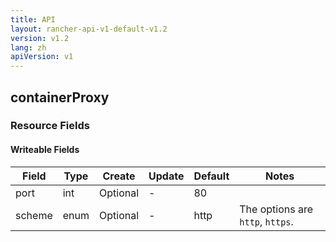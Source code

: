 ```yaml
---
title: API
layout: rancher-api-v1-default-v1.2
version: v1.2
lang: zh
apiVersion: v1
---
```


## containerProxy



### Resource Fields

#### Writeable Fields

Field | Type | Create | Update | Default | Notes
---|---|---|---|---|---
port | int | Optional | - | 80 | 
scheme | enum | Optional | - | http | The options are `http`, `https`.



<br>
